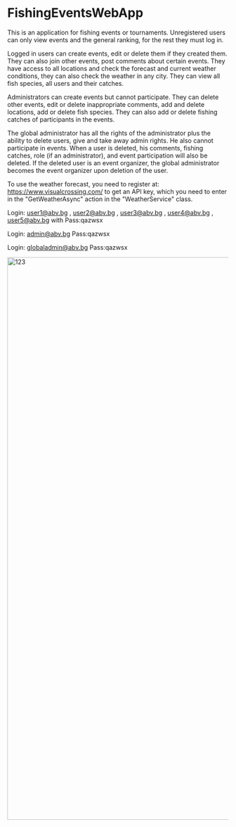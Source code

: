 # FishingEventsWebApp

This is an application for fishing events or tournaments.
Unregistered users can only view events and the general ranking, for the rest they must log in.

Logged in users can create events, edit or delete them if they created them. They can also join other events, post comments about certain events. They have access to all locations and check the forecast and current weather conditions, they can also check the weather in any city. They can view all fish species, all users and their catches.

Administrators can create events but cannot participate. They can delete other events, edit or delete inappropriate comments, add and delete locations, add or delete fish species. They can also add or delete fishing catches of participants in the events.

The global administrator has all the rights of the administrator plus the ability to delete users, give and take away admin rights. He also cannot participate in events.
When a user is deleted, his comments, fishing catches, role (if an administrator), and event participation will also be deleted. If the deleted user is an event organizer, the global administrator becomes the event organizer upon deletion of the user.


To use the weather forecast, you need to register at: https://www.visualcrossing.com/ to get an API key, which you need to enter in the "GetWeatherAsync" action in the "WeatherService" class.


Login: user1@abv.bg , user2@abv.bg , user3@abv.bg , user4@abv.bg , user5@abv.bg with Pass:qazwsx

Login: admin@abv.bg Pass:qazwsx

Login: globaladmin@abv.bg Pass:qazwsx


<img width="1280" alt="123" src="https://github.com/user-attachments/assets/0a57bcf0-ea7f-44c5-a872-686c92606c60">
